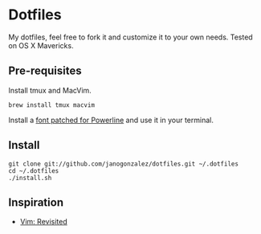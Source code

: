 # Dotfiles

My dotfiles, feel free to fork it and customize it to your own needs. Tested on
OS X Mavericks.

## Pre-requisites

Install tmux and MacVim.

    brew install tmux macvim

Install a [font patched for Powerline](
https://github.com/Lokaltog/vim-powerline/wiki/Patched-fonts) and use it in
your terminal.

## Install

    git clone git://github.com/janogonzalez/dotfiles.git ~/.dotfiles
    cd ~/.dotfiles
    ./install.sh

## Inspiration

* [Vim: Revisited](http://mislav.uniqpath.com/2011/12/vim-revisited/)
